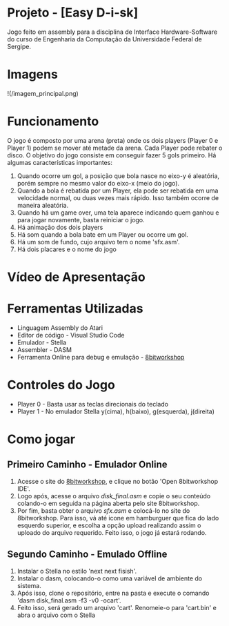 # Projeto - [Easy D-i-sk]
Jogo feito em assembly para a disciplina de Interface Hardware-Software do curso de Engenharia da Computação da Universidade Federal de Sergipe.

# Imagens
!(/imagem_principal.png)
# Funcionamento
O jogo é composto por uma arena (preta) onde os dois players (Player 0 e Player 1) podem se mover até metade da arena. Cada Player pode
rebater o disco. O objetivo do jogo consiste em conseguir fazer 5 gols primeiro. Há algumas características importantes:
1. Quando ocorre um gol, a posição que bola nasce no eixo-y é aleatória, porém sempre no mesmo valor do eixo-x (meio do jogo).
1. Quando a bola é rebatida por um Player, ela pode ser rebatida em uma velocidade normal, ou duas vezes mais rápido. Isso também ocorre
de maneira aleatória.
1. Quando há um game over, uma tela aparece indicando quem ganhou e para jogar novamente, basta reiniciar o jogo.
1. Há animação dos dois players
1. Há som quando a bola bate em um Player ou ocorre um gol.
1. Há um som de fundo, cujo arquivo tem o nome 'sfx.asm'.
1. Há dois placares e o nome do jogo

# Vídeo de Apresentação

# Ferramentas Utilizadas
* Linguagem Assembly do Atari
* Editor de código - Visual Studio Code
* Emulador - Stella
* Assembler - DASM
* Ferramenta Online para debug e emulação - [8bitworkshop](https://8bitworkshop.com/)

# Controles do Jogo
* Player 0 - Basta usar as teclas direcionais do teclado 
* Player 1 - No emulador Stella y(cima), h(baixo), g(esquerda), j(direita)

# Como jogar

## Primeiro Caminho - Emulador Online
1. Acesse o site do [8bitworkshop](https://8bitworkshop.com/), e clique no botão 'Open 8bitworkshop IDE'.
1. Logo após, acesse o arquivo *disk_final.asm* e copie o seu conteúdo colando-o em seguida na página aberta pelo site 8bitworkshop.
1. Por fim, basta obter o arquivo *sfx.asm* e colocá-lo no site do 8bitworkshop. Para isso, vá até icone em hamburguer que fica do lado
esquerdo superior, e escolha a opção upload realizando assim o uploado do arquivo requerido. Feito isso, o jogo já estará rodando.

## Segundo Caminho - Emulado Offline
1. Instalar o Stella no estilo 'next next fisish'.
1. Instalar o dasm, colocando-o como uma variável de ambiente do sistema.
1. Após isso, clone o repositório, entre na pasta e execute o comando 'dasm disk_final.asm -f3 -v0 -ocart'.
1. Feito isso, será gerado um arquivo 'cart'. Renomeie-o para 'cart.bin' e abra o arquivo com o Stella